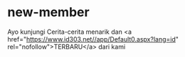 # new-member
Ayo kunjungi Cerita-cerita menarik dan &lt;a href="https://www.id303.net//app/Default0.aspx?lang=id" rel="nofollow">TERBARU&lt;/a> dari kami
